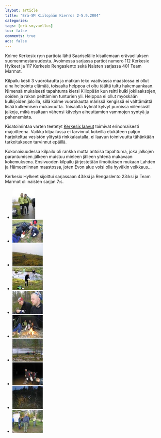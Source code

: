 ```yaml
---
layout: article 
title: "Erä-SM Kiilopään Kierros 2-5.9.2004" 
categories: 
tags: [erä-sm,vaellus]
toc: false 
comments: true 
ads: false 
---
```


Kolme Kerkesix ry:n partiota lähti Saariselälle kisailemaan
erävaelluksen suomenmestaruudesta. Avoimessa sarjassa partiot numero 112
Kerkesix Hylkeet ja 117 Kerkesix Rengaslento sekä Naisten sarjassa 401
Team Marmot.

Kilpailu kesti 3 vuorokautta ja matkan teko vaativassa maastossa ei
ollut aina helpointa elämää, toisaalta helppoa ei oltu täältä tultu
hakemaankaan. Nimensä mukaisesti tapahtuma kiersi Kiilopään kun reitti
kulki jokilaaksojen, soiden ja rakan peittämien tunturien yli. Helppoa
ei ollut myöskään kulkijoiden jaloilla, sillä kolme vuorokautta märissä
kengissä ei välttämättä lisää kulkemisen mukavuutta. Toisaalta kylmät
kylvyt puroissa viilensivät jalkoja, mikä osaltaan vähensi kävelyn
aiheuttamien vammojen syntyä ja pahenemista.

Kisatoimintaa varten teetetyt [Kerkesix laavut](/kerkesix-laavu/) toimivat
erinomaisesti majoitteena. Vaikka kilpailussa ei tarvinnut kokeilla
etukäteen paljon harjoiteltua vesistön ylitystä rinkkalautalla, ei
laavun toimivuutta tähänkään tarkoitukseen tarvinnut epäillä.

Kokonaisuudessa kilpailu oli rankka mutta antoisa tapahtuma, joka
jalkojen parantumisen jälkeen muistuu mieleen jälleen yhtenä mukavaan
kokemuksena. Ensivuoden kilpailu järjestetään ilmoituksen mukaan Lahden
ja Hämeenlinnan maastossa, joten Evon alue voisi olla hyväkin
veikkaus...

Kerkesix Hylkeet sijoittui sarjassaan 43:ksi ja Rengaslento 23:ksi ja
Team Marmot oli naisten sarjan 7:s.

<div class="image-gallery" markdown="1">

-   [![](/images/era-sm-2004/Thumbnails/erasm2004_01b.jpg)](/images/era-sm-2004/erasm2004_01b.jpg)
-   [![](/images/era-sm-2004/Thumbnails/erasm2004_02b.jpg)](/images/era-sm-2004/erasm2004_02b.jpg)
-   [![](/images/era-sm-2004/Thumbnails/erasm2004_03b.jpg)](/images/era-sm-2004/erasm2004_03b.jpg)
-   [![](/images/era-sm-2004/Thumbnails/erasm2004_04b.jpg)](/images/era-sm-2004/erasm2004_04b.jpg)
-   [![](/images/era-sm-2004/Thumbnails/erasm2004_06b.jpg)](/images/era-sm-2004/erasm2004_06b.jpg)
-   [![](/images/era-sm-2004/Thumbnails/erasm2004_07b.jpg)](/images/era-sm-2004/erasm2004_07b.jpg)
-   [![](/images/era-sm-2004/Thumbnails/erasm2004_08b.jpg)](/images/era-sm-2004/erasm2004_08b.jpg)
-   [![](/images/era-sm-2004/Thumbnails/erasm2004_09b.jpg)](/images/era-sm-2004/erasm2004_09b.jpg)
-   [![](/images/era-sm-2004/Thumbnails/erasm2004_10b.jpg)](/images/era-sm-2004/erasm2004_10b.jpg)
-   [![](/images/era-sm-2004/Thumbnails/erasm2004_11b.jpg)](/images/era-sm-2004/erasm2004_11b.jpg)

</div>
